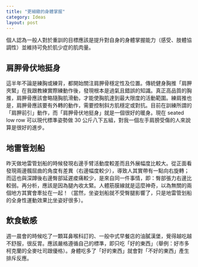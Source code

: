```yaml
---
title: "更細緻的身體掌握"
category: Ideas
layout: post
---
```


個人認為一般人對於重訓的目標應該是提升對自身的身體掌握能力（感受、肢體協調性）並維持可免於肌少症的肌肉量。

## 肩胛骨伏地挺身

這半年不論是練胸或練背，都開始關注肩胛骨穩定性及位置。傳統健身胸推「肩胛夾緊」在我跟教練實際練動作後，發現根本是過氣且錯誤的知識。真正高品質的胸推，肩胛骨應該會略隨胸肌滑動，才能使胸肌達到最大限度的活動範圍。練肩推也是，肩胛骨應該要有外轉的動作，需要控制斜方肌穩定或對抗。目前在訓練所謂的「肩胛前引」動作，而「肩胛骨伏地挺身」就是一個很好的暖身。現在 seated low row 可以現代標準姿勢做 30 公斤八下五組，對我一個左手肩膀受傷的人來說算是很好的進步。

## 地雷管划船

昨天做地雷管划船的時候發現右邊手臂活動度較差而且外展幅度比較大。從正面看發現兩邊髖屈曲的角度有差異（右邊幅度較少），導致人其實帶有一點向右旋轉；而這也與深蹲後右邊臀部延遲痠痛較少，是來自同一件事情，即：臀部張力右邊比較弱。再分析，應該是因為腿內收太緊。人體筋膜線就是這麼神奇，以為無關的兩個地方其實會牽扯在一起！（當然，坐姿划船就不受臀腿影響了，只是地雷管划船的全身性運動效果比坐姿好很多）。

## 飲食敏感

週一晨會的時候吃了一顆耳鼻喉科訂的、一般中式早餐店的油膩漢堡，覺得越吃越不舒服，很反胃。應該嚴格遵循自己的標準，即只吃「好的東西」（舉例：好市多柯克蘭的全麥吐司跟優格）。身體吃多了「好的東西」就會對「不好的東西」產生排斥反應。
